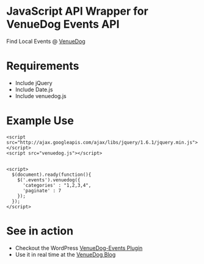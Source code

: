 # JavaScript API Wrapper for VenueDog Events API 
Find Local Events @ [VenueDog](http://venuedog.com/)

# Requirements

* Include jQuery
* Include Date.js
* Include venuedog.js

# Example Use


```
<script src="http://ajax.googleapis.com/ajax/libs/jquery/1.6.1/jquery.min.js"></script>
<script src="venuedog.js"></script>


<script>
  $(document).ready(function(){
    $('.events').venuedog({
      'categories' : "1,2,3,4", 
      'paginate' : 7
    });
  });
</script>
```


# See in action

* Checkout the WordPress [VenueDog-Events Plugin](http://wordpress.org/extend/plugins/venuedog-events/)
* Use it in real time at the [VenueDog Blog](http://blog.venuedog.com/)
